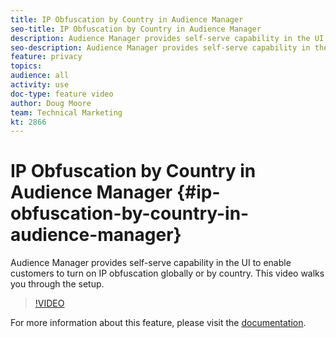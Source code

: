 ```yaml
---
title: IP Obfuscation by Country in Audience Manager
seo-title: IP Obfuscation by Country in Audience Manager
description: Audience Manager provides self-serve capability in the UI to enable customers to turn on IP obfuscation globally or by country. This video walks you through the setup.
seo-description: Audience Manager provides self-serve capability in the UI to enable customers to turn on IP obfuscation globally or by country. This video walks you through the setup.
feature: privacy
topics: 
audience: all
activity: use
doc-type: feature video
author: Doug Moore
team: Technical Marketing
kt: 2866
---
```


# IP Obfuscation by Country in Audience Manager {#ip-obfuscation-by-country-in-audience-manager}

Audience Manager provides self-serve capability in the UI to enable customers to turn on IP obfuscation globally or by country. This video walks you through the setup.

>[!VIDEO](https://video.tv.adobe.com/v/27218/?quality=9)

For more information about this feature, please visit the [documentation](https://experiencecloud.adobe.com/resources/help/en_US/aam/ip-obfuscation.html).
